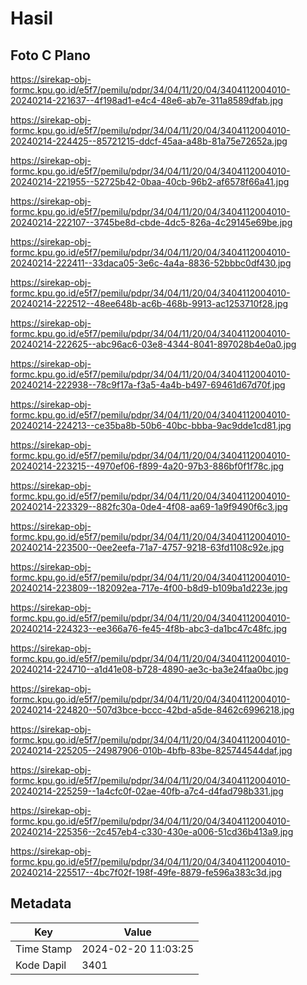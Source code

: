 # Hasil

## Foto C Plano

https://sirekap-obj-formc.kpu.go.id/e5f7/pemilu/pdpr/34/04/11/20/04/3404112004010-20240214-221637--4f198ad1-e4c4-48e6-ab7e-311a8589dfab.jpg

https://sirekap-obj-formc.kpu.go.id/e5f7/pemilu/pdpr/34/04/11/20/04/3404112004010-20240214-224425--85721215-ddcf-45aa-a48b-81a75e72652a.jpg

https://sirekap-obj-formc.kpu.go.id/e5f7/pemilu/pdpr/34/04/11/20/04/3404112004010-20240214-221955--52725b42-0baa-40cb-96b2-af6578f66a41.jpg

https://sirekap-obj-formc.kpu.go.id/e5f7/pemilu/pdpr/34/04/11/20/04/3404112004010-20240214-222107--3745be8d-cbde-4dc5-826a-4c29145e69be.jpg

https://sirekap-obj-formc.kpu.go.id/e5f7/pemilu/pdpr/34/04/11/20/04/3404112004010-20240214-222411--33daca05-3e6c-4a4a-8836-52bbbc0df430.jpg

https://sirekap-obj-formc.kpu.go.id/e5f7/pemilu/pdpr/34/04/11/20/04/3404112004010-20240214-222512--48ee648b-ac6b-468b-9913-ac1253710f28.jpg

https://sirekap-obj-formc.kpu.go.id/e5f7/pemilu/pdpr/34/04/11/20/04/3404112004010-20240214-222625--abc96ac6-03e8-4344-8041-897028b4e0a0.jpg

https://sirekap-obj-formc.kpu.go.id/e5f7/pemilu/pdpr/34/04/11/20/04/3404112004010-20240214-222938--78c9f17a-f3a5-4a4b-b497-69461d67d70f.jpg

https://sirekap-obj-formc.kpu.go.id/e5f7/pemilu/pdpr/34/04/11/20/04/3404112004010-20240214-224213--ce35ba8b-50b6-40bc-bbba-9ac9dde1cd81.jpg

https://sirekap-obj-formc.kpu.go.id/e5f7/pemilu/pdpr/34/04/11/20/04/3404112004010-20240214-223215--4970ef06-f899-4a20-97b3-886bf0f1f78c.jpg

https://sirekap-obj-formc.kpu.go.id/e5f7/pemilu/pdpr/34/04/11/20/04/3404112004010-20240214-223329--882fc30a-0de4-4f08-aa69-1a9f9490f6c3.jpg

https://sirekap-obj-formc.kpu.go.id/e5f7/pemilu/pdpr/34/04/11/20/04/3404112004010-20240214-223500--0ee2eefa-71a7-4757-9218-63fd1108c92e.jpg

https://sirekap-obj-formc.kpu.go.id/e5f7/pemilu/pdpr/34/04/11/20/04/3404112004010-20240214-223809--182092ea-717e-4f00-b8d9-b109ba1d223e.jpg

https://sirekap-obj-formc.kpu.go.id/e5f7/pemilu/pdpr/34/04/11/20/04/3404112004010-20240214-224323--ee366a76-fe45-4f8b-abc3-da1bc47c48fc.jpg

https://sirekap-obj-formc.kpu.go.id/e5f7/pemilu/pdpr/34/04/11/20/04/3404112004010-20240214-224710--a1d41e08-b728-4890-ae3c-ba3e24faa0bc.jpg

https://sirekap-obj-formc.kpu.go.id/e5f7/pemilu/pdpr/34/04/11/20/04/3404112004010-20240214-224820--507d3bce-bccc-42bd-a5de-8462c6996218.jpg

https://sirekap-obj-formc.kpu.go.id/e5f7/pemilu/pdpr/34/04/11/20/04/3404112004010-20240214-225205--24987906-010b-4bfb-83be-825744544daf.jpg

https://sirekap-obj-formc.kpu.go.id/e5f7/pemilu/pdpr/34/04/11/20/04/3404112004010-20240214-225259--1a4cfc0f-02ae-40fb-a7c4-d4fad798b331.jpg

https://sirekap-obj-formc.kpu.go.id/e5f7/pemilu/pdpr/34/04/11/20/04/3404112004010-20240214-225356--2c457eb4-c330-430e-a006-51cd36b413a9.jpg

https://sirekap-obj-formc.kpu.go.id/e5f7/pemilu/pdpr/34/04/11/20/04/3404112004010-20240214-225517--4bc7f02f-198f-49fe-8879-fe596a383c3d.jpg


## Metadata

| Key        | Value               |
| ---------- | ------------------- |
| Time Stamp | 2024-02-20 11:03:25 |
| Kode Dapil | 3401                |



